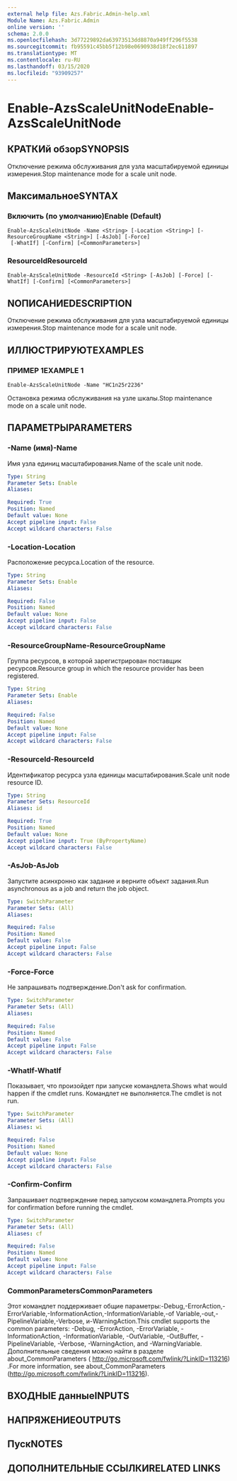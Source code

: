 ```yaml
---
external help file: Azs.Fabric.Admin-help.xml
Module Name: Azs.Fabric.Admin
online version: ''
schema: 2.0.0
ms.openlocfilehash: 3d77229892da63973513dd8870a949ff296f5538
ms.sourcegitcommit: fb95591c45bb5f12b98e0690938d18f2ec611897
ms.translationtype: MT
ms.contentlocale: ru-RU
ms.lasthandoff: 03/15/2020
ms.locfileid: "93909257"
---
```

# <span data-ttu-id="d0516-101">Enable-AzsScaleUnitNode</span><span class="sxs-lookup"><span data-stu-id="d0516-101">Enable-AzsScaleUnitNode</span></span>

## <span data-ttu-id="d0516-102">КРАТКИй обзор</span><span class="sxs-lookup"><span data-stu-id="d0516-102">SYNOPSIS</span></span>
<span data-ttu-id="d0516-103">Отключение режима обслуживания для узла масштабируемой единицы измерения.</span><span class="sxs-lookup"><span data-stu-id="d0516-103">Stop maintenance mode for a scale unit node.</span></span>

## <span data-ttu-id="d0516-104">Максимальное</span><span class="sxs-lookup"><span data-stu-id="d0516-104">SYNTAX</span></span>

### <span data-ttu-id="d0516-105">Включить (по умолчанию)</span><span class="sxs-lookup"><span data-stu-id="d0516-105">Enable (Default)</span></span>
```
Enable-AzsScaleUnitNode -Name <String> [-Location <String>] [-ResourceGroupName <String>] [-AsJob] [-Force]
 [-WhatIf] [-Confirm] [<CommonParameters>]
```

### <span data-ttu-id="d0516-106">ResourceId</span><span class="sxs-lookup"><span data-stu-id="d0516-106">ResourceId</span></span>
```
Enable-AzsScaleUnitNode -ResourceId <String> [-AsJob] [-Force] [-WhatIf] [-Confirm] [<CommonParameters>]
```

## <span data-ttu-id="d0516-107">NОПИСАНИЕ</span><span class="sxs-lookup"><span data-stu-id="d0516-107">DESCRIPTION</span></span>
<span data-ttu-id="d0516-108">Отключение режима обслуживания для узла масштабируемой единицы измерения.</span><span class="sxs-lookup"><span data-stu-id="d0516-108">Stop maintenance mode for a scale unit node.</span></span>

## <span data-ttu-id="d0516-109">ИЛЛЮСТРИРУЮТ</span><span class="sxs-lookup"><span data-stu-id="d0516-109">EXAMPLES</span></span>

### <span data-ttu-id="d0516-110">ПРИМЕР 1</span><span class="sxs-lookup"><span data-stu-id="d0516-110">EXAMPLE 1</span></span>
```
Enable-AzsScaleUnitNode -Name "HC1n25r2236"
```

<span data-ttu-id="d0516-111">Остановка режима обслуживания на узле шкалы.</span><span class="sxs-lookup"><span data-stu-id="d0516-111">Stop maintenance mode on a scale unit node.</span></span>

## <span data-ttu-id="d0516-112">ПАРАМЕТРЫ</span><span class="sxs-lookup"><span data-stu-id="d0516-112">PARAMETERS</span></span>

### <span data-ttu-id="d0516-113">-Name (имя)</span><span class="sxs-lookup"><span data-stu-id="d0516-113">-Name</span></span>
<span data-ttu-id="d0516-114">Имя узла единиц масштабирования.</span><span class="sxs-lookup"><span data-stu-id="d0516-114">Name of the scale unit node.</span></span>

```yaml
Type: String
Parameter Sets: Enable
Aliases:

Required: True
Position: Named
Default value: None
Accept pipeline input: False
Accept wildcard characters: False
```

### <span data-ttu-id="d0516-115">-Location</span><span class="sxs-lookup"><span data-stu-id="d0516-115">-Location</span></span>
<span data-ttu-id="d0516-116">Расположение ресурса.</span><span class="sxs-lookup"><span data-stu-id="d0516-116">Location of the resource.</span></span>

```yaml
Type: String
Parameter Sets: Enable
Aliases:

Required: False
Position: Named
Default value: None
Accept pipeline input: False
Accept wildcard characters: False
```

### <span data-ttu-id="d0516-117">-ResourceGroupName</span><span class="sxs-lookup"><span data-stu-id="d0516-117">-ResourceGroupName</span></span>
<span data-ttu-id="d0516-118">Группа ресурсов, в которой зарегистрирован поставщик ресурсов.</span><span class="sxs-lookup"><span data-stu-id="d0516-118">Resource group in which the resource provider has been registered.</span></span>

```yaml
Type: String
Parameter Sets: Enable
Aliases:

Required: False
Position: Named
Default value: None
Accept pipeline input: False
Accept wildcard characters: False
```

### <span data-ttu-id="d0516-119">-ResourceId</span><span class="sxs-lookup"><span data-stu-id="d0516-119">-ResourceId</span></span>
<span data-ttu-id="d0516-120">Идентификатор ресурса узла единицы масштабирования.</span><span class="sxs-lookup"><span data-stu-id="d0516-120">Scale unit node resource ID.</span></span>

```yaml
Type: String
Parameter Sets: ResourceId
Aliases: id

Required: True
Position: Named
Default value: None
Accept pipeline input: True (ByPropertyName)
Accept wildcard characters: False
```

### <span data-ttu-id="d0516-121">-AsJob</span><span class="sxs-lookup"><span data-stu-id="d0516-121">-AsJob</span></span>
<span data-ttu-id="d0516-122">Запустите асинхронно как задание и верните объект задания.</span><span class="sxs-lookup"><span data-stu-id="d0516-122">Run asynchronous as a job and return the job object.</span></span>

```yaml
Type: SwitchParameter
Parameter Sets: (All)
Aliases:

Required: False
Position: Named
Default value: False
Accept pipeline input: False
Accept wildcard characters: False
```

### <span data-ttu-id="d0516-123">-Force</span><span class="sxs-lookup"><span data-stu-id="d0516-123">-Force</span></span>
<span data-ttu-id="d0516-124">Не запрашивать подтверждение.</span><span class="sxs-lookup"><span data-stu-id="d0516-124">Don't ask for confirmation.</span></span>

```yaml
Type: SwitchParameter
Parameter Sets: (All)
Aliases:

Required: False
Position: Named
Default value: False
Accept pipeline input: False
Accept wildcard characters: False
```

### <span data-ttu-id="d0516-125">-WhatIf</span><span class="sxs-lookup"><span data-stu-id="d0516-125">-WhatIf</span></span>
<span data-ttu-id="d0516-126">Показывает, что произойдет при запуске командлета.</span><span class="sxs-lookup"><span data-stu-id="d0516-126">Shows what would happen if the cmdlet runs.</span></span>
<span data-ttu-id="d0516-127">Командлет не выполняется.</span><span class="sxs-lookup"><span data-stu-id="d0516-127">The cmdlet is not run.</span></span>

```yaml
Type: SwitchParameter
Parameter Sets: (All)
Aliases: wi

Required: False
Position: Named
Default value: None
Accept pipeline input: False
Accept wildcard characters: False
```

### <span data-ttu-id="d0516-128">-Confirm</span><span class="sxs-lookup"><span data-stu-id="d0516-128">-Confirm</span></span>
<span data-ttu-id="d0516-129">Запрашивает подтверждение перед запуском командлета.</span><span class="sxs-lookup"><span data-stu-id="d0516-129">Prompts you for confirmation before running the cmdlet.</span></span>

```yaml
Type: SwitchParameter
Parameter Sets: (All)
Aliases: cf

Required: False
Position: Named
Default value: None
Accept pipeline input: False
Accept wildcard characters: False
```

### <span data-ttu-id="d0516-130">CommonParameters</span><span class="sxs-lookup"><span data-stu-id="d0516-130">CommonParameters</span></span>
<span data-ttu-id="d0516-131">Этот командлет поддерживает общие параметры:-Debug,-ErrorAction,-ErrorVariable,-InformationAction,-InformationVariable,-of Variable,-out,-PipelineVariable,-Verbose, и-WarningAction.</span><span class="sxs-lookup"><span data-stu-id="d0516-131">This cmdlet supports the common parameters: -Debug, -ErrorAction, -ErrorVariable, -InformationAction, -InformationVariable, -OutVariable, -OutBuffer, -PipelineVariable, -Verbose, -WarningAction, and -WarningVariable.</span></span> <span data-ttu-id="d0516-132">Дополнительные сведения можно найти в разделе about_CommonParameters ( http://go.microsoft.com/fwlink/?LinkID=113216) .</span><span class="sxs-lookup"><span data-stu-id="d0516-132">For more information, see about_CommonParameters (http://go.microsoft.com/fwlink/?LinkID=113216).</span></span>

## <span data-ttu-id="d0516-133">ВХОДНЫЕ данные</span><span class="sxs-lookup"><span data-stu-id="d0516-133">INPUTS</span></span>

## <span data-ttu-id="d0516-134">НАПРЯЖЕНИЕ</span><span class="sxs-lookup"><span data-stu-id="d0516-134">OUTPUTS</span></span>

## <span data-ttu-id="d0516-135">Пуск</span><span class="sxs-lookup"><span data-stu-id="d0516-135">NOTES</span></span>

## <span data-ttu-id="d0516-136">ДОПОЛНИТЕЛЬНЫЕ ССЫЛКИ</span><span class="sxs-lookup"><span data-stu-id="d0516-136">RELATED LINKS</span></span>
